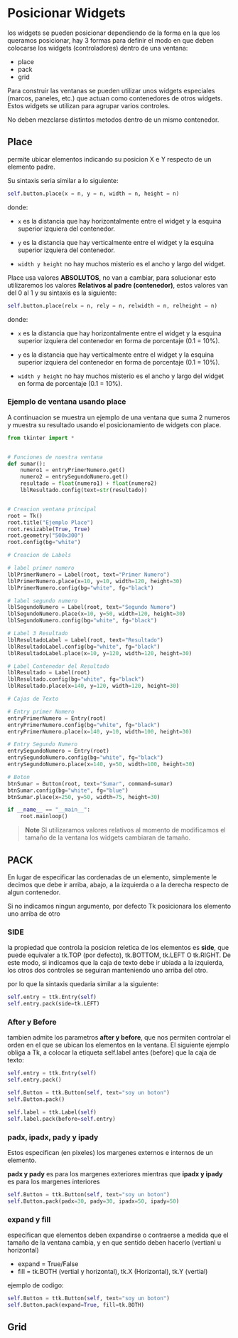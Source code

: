 # Posicionar Widgets

los widgets se pueden posicionar dependiendo de la forma en la que los queramos posicionar, hay 3 formas para definir el modo en que deben colocarse los widgets (controladores) dentro de una ventana:
* place
* pack
* grid

Para construir las ventanas se pueden utilizar unos widgets especiales (marcos, paneles, etc.) que actuan como contenedores de otros widgets. Estos widgets se utilizan para agrupar varios controles.

No deben mezclarse distintos metodos dentro de un mismo contenedor.

## Place

permite ubicar elementos indicando su posicion X e Y respecto de un elemento padre.

Su sintaxis seria similar a lo siguiente:

```python
self.button.place(x = n, y = n, width = n, height = n)
```

donde:

* ```x``` es la distancia que hay horizontalmente entre el widget y la esquina superior izquiera del contenedor.

* ```y``` es la distancia que hay verticalmente entre el widget y la esquina superior izquiera del contenedor.

* ```width y height``` no hay muchos misterio es el ancho y largo del widget.

Place usa valores **ABSOLUTOS**, no van a cambiar, para solucionar esto utilizaremos los valores **Relativos al padre (contenedor)**, estos valores van del 0 al 1 y su sintaxis es la siguiente:

```python
self.button.place(relx = n, rely = n, relwidth = n, relheight = n)
```

donde:

* ```x``` es la distancia que hay horizontalmente entre el widget y la esquina superior izquiera del contenedor en forma de porcentaje (0.1 = 10%).

* ```y``` es la distancia que hay verticalmente entre el widget y la esquina superior izquiera del contenedor en forma de porcentaje (0.1 = 10%).

* ```width y height``` no hay muchos misterio es el ancho y largo del widget en forma de porcentaje (0.1 = 10%).

### Ejemplo de ventana usando place

A continuacion se muestra un ejemplo de una ventana que suma 2 numeros y muestra su resultado usando el posicionamiento de widgets con place.

```python
from tkinter import *


# Funciones de nuestra ventana
def sumar():
    numero1 = entryPrimerNumero.get()
    numero2 = entrySegundoNumero.get()
    resultado = float(numero1) + float(numero2)
    lblResultado.config(text=str(resultado))


# Creacion ventana principal
root = Tk()
root.title("Ejemplo Place")
root.resizable(True, True)
root.geometry("500x300")
root.config(bg="white")

# Creacion de Labels

# label primer numero
lblPrimerNumero = Label(root, text="Primer Numero")
lblPrimerNumero.place(x=10, y=10, width=120, height=30)
lblPrimerNumero.config(bg="white", fg="black")

# label segundo numero
lblSegundoNumero = Label(root, text="Segundo Numero")
lblSegundoNumero.place(x=10, y=50, width=120, height=30)
lblSegundoNumero.config(bg="white", fg="black")

# Label 3 Resultado
lblResultadoLabel = Label(root, text="Resultado")
lblResultadoLabel.config(bg="white", fg="black")
lblResultadoLabel.place(x=10, y=120, width=120, height=30)

# Label Contenedor del Resultado
lblResultado = Label(root)
lblResultado.config(bg="white", fg="black")
lblResultado.place(x=140, y=120, width=120, height=30)

# Cajas de Texto

# Entry primer Numero
entryPrimerNumero = Entry(root)
entryPrimerNumero.config(bg="white", fg="black")
entryPrimerNumero.place(x=140, y=10, width=100, height=30)

# Entry Segundo Numero
entrySegundoNumero = Entry(root)
entrySegundoNumero.config(bg="white", fg="black")
entrySegundoNumero.place(x=140, y=50, width=100, height=30)

# Boton
btnSumar = Button(root, text="Sumar", command=sumar)
btnSumar.config(bg="white", fg="blue")
btnSumar.place(x=250, y=50, width=75, height=30)

if __name__ == "__main__":
    root.mainloop()

```

> **Note** SI utilizaramos valores relativos al momento de modificamos el tamaño de la ventana los widgets cambiaran de tamaño.

## PACK

En lugar de especificar las cordenadas de un elemento, simplemente le decimos que debe ir arriba, abajo, a la izquierda o a la derecha respecto de algun contenedor.

Si no indicamos ningun argumento, por defecto Tk posicionara los elemento uno arriba de otro

### SIDE

la propiedad que controla la posicion reletica de los elementos es **side**, que puede equivaler a tk.TOP (por defecto), tk.BOTTOM, tk.LEFT O tk.RIGHT. De este modo, si indicamos que la caja de texto debe ir ubiada a la izquierda, los otros dos controles se seguiran manteniendo uno arriba del otro.

por lo que la sintaxis quedaria similar a la siguiente:

```python
self.entry = ttk.Entry(self)
self.entry.pack(side=tk.LEFT)
```

### After y Before

tambien admite los parametros **after y before**, que nos permiten controlar el orden en el que se ubican los elementos en la ventana. El siguiente ejemplo obliga a Tk, a colocar la etiqueta self.label antes (before) que la caja de texto:

```python
self.entry = ttk.Entry(self)
self.entry.pack()

self.Button = ttk.Button(self, text="soy un boton")
self.Button.pack()

self.label = ttk.Label(self)
self.label.pack(before=self.entry)
```

### padx, ipadx, pady y ipady

Estos especifican (en pixeles) los margenes externos e internos de un elemento.

**padx y pady** es para los margenes exteriores mientras que **ipadx y ipady** es para los margenes interiores

```python
self.Button = ttk.Button(self, text="soy un boton")
self.Button.pack(padx=30, pady=30, ipadx=50, ipady=50)
```

### expand y fill

especifican que elementos deben expandirse o contraerse a medida que el tamaño de la ventana cambia, y en que sentido deben hacerlo (vertianl u horizontal)

* expand = True/False
* fill = tk.BOTH (vertial y horizontal), tk.X (Horizontal), tk.Y (vertial)

ejemplo de codigo:

```python
self.Button = ttk.Button(self, text="soy un boton")
self.Button.pack(expand=True, fill=tk.BOTH)
```

## Grid